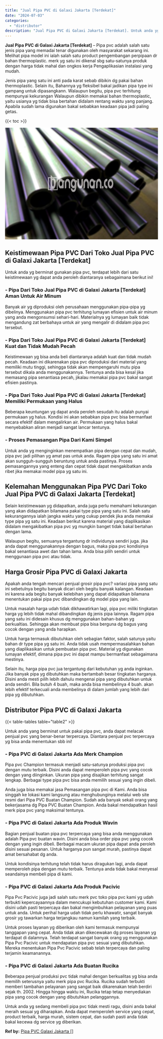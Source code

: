 ```yaml
---
title: "Jual Pipa PVC di Galaxi Jakarta [Terdekat]"
date: "2024-07-03"
categories: 
  - "distributor"
description: "Jual Pipa PVC di Galaxi Jakarta [Terdekat]. Untuk anda yg sedang membeli pipa pvc tidak mesti ragu, disini anda bakal meraih sesuai yg diharapkan. Anda dapat..."
---
```


**Jual Pipa PVC di Galaxi Jakarta \[Terdekat\]** – Pipa pvc adalah salah satu jenis pipa yang memadai tenar digunakan oleh masyarakat sekarang ini. Melihat pipa model ini ialah salah satu product pengembangan perpipaan dr bahan thermoplastic. merk yg satu ini dikenal sbg satu-satunya produk dengan harga tidak mahal dan ongkos kerja Pengaplikasian instalasi yang mudah.

Jenis pipa yang satu ini anti pada karat sebab dibikin dg pakai bahan thermoplastic. Selain itu, Bahannya yg fleksibel bakal jadikan pipa type ini gampang untuk dipasangkann. Walaupun begitu, pipa pvc terhitung mempunyai kekurangan Walaupun dibikin memakai bahan thermoplastic, yaitu usianya yg tidak bisa bertahan didalam rentang waktu yang panjang. Apabila sudah lama digunakan bakal sebabkan keadaan pipa jadi paling getas.

{{< toc >}}

![Jual Pipa PVC di Galaxi Jakarta [Terdekat]](/images/jaul-pipa-pvc-07.png)

## Keistimewaan Pipa PVC Dari Toko Jual Pipa PVC di Galaxi Jakarta \[Terdekat\]

Untuk anda yg berminat gunakan pipa pvc, terdapat lebih dari satu keistimewaan yg dapat anda peroleh diantaranya sebagaimana berikut ini!

### \- Pipa Dari Toko Jual Pipa PVC di Galaxi Jakarta \[Terdekat\] Aman Untuk Air Minum

Banyak air yg diproduksi oleh perusahaan menggunakan pipa-pipa yg dibelinya. Menggunakan pipa pvc terhitung lumayan efisien untuk air minum yang anda mengonsumsi sehari-hari. Materialnya yg lumayan baik tidak mengandung zat berbahaya untuk air yang mengalir di didalam pipa pvc tersebut.

### \- Pipa Dari Toko Jual Pipa PVC di Galaxi Jakarta \[Terdekat\] Kuat dan Tidak Mudah Pecah

Keistimewaan yg bisa anda beli diantaranya adalah kuat dan tidak mudah pecah. Keadaan ini dikarenakan pipa pvc diproduksi dari material yang memiliki mutu tinggi, sehingga tidak akan mempengaruhi mutu pipa tersebut dikala anda menggunakannya. Tentunya anda bisa kesal jika memasang pipa senantiasa pecah, jikalau memakai pipa pvc bakal sangat efisien pastinya.

### \- Pipa Dari Toko Jual Pipa PVC di Galaxi Jakarta \[Terdekat\] Memiliki Permukaan yang Halus

Beberapa keuntungan yg dapat anda peroleh sesudah itu adalah punyai permukaan yg halus. Kondisi ini akan sebabkan pipa pvc bisa bermanfaat secara efektif dalam mengalirkan air. Permukaan yang halus bakal menyebabkan aliran menjadi sangat lancar tentunya.

### \- Proses Pemasangan Pipa Dari Kami Simpel

Untuk anda yg menginginkan menempatkan pipa dengan cepat dan mudah, pipa pvc jadi pilihan yg amat pas untuk anda. Ragam pipa yang satu ini amat akan sungguh-sungguh beruntung untuk anda pastinya. Proses pemasangannya yang enteng dan cepat tidak dapat mengakibatkan anda ribet jika memakai model pipa yg satu ini.

## Kelemahan Menggunakan Pipa PVC Dari Toko Jual Pipa PVC di Galaxi Jakarta \[Terdekat\]

Selain keistimewaan yg didapatkan, anda juga perlu memahami kekurangan yang akan didapatkan bilamana pakai type pipa yang satu ini. Salah satu kekurangannya ialah jangka waktu yang cukup pendek jika anda memakai type pipa yg satu ini. Keadaan berikut karena material yang diaplikasikan didalam mengakibatkan pipa pvc yg mungkin banget tidak bakal bertahan dengan lama.

Walaupun begitu, semuanya tergantung dr individunya sendiri juga. jika anda dapat menggunakannya dengan bagus, maka pipa pvc kondisinya bakal senantiasa awet dan tahan lama. Anda bisa pilih sendiri untuk menggunaan pipa pvc atau tidak.

## Harga Grosir Pipa PVC di Galaxi Jakarta

Apakah anda tengah mencari penjual grosir pipa pvc? variasi pipa yang satu ini sebetulnya begitu banyak dicari oleh begitu banyak kalangan. Keadaan ini karena ada begitu banyak kelebihan yang dapat didapatkan bilamana menentukan pakai pipa pvc dibandingkan dg model pipa yang lain.

Untuk masalah harga udah tidak dikhawatirkan lagi, pipa pvc miliki tingkatan harga yg lebih tidak mahal dibandingkan dg jenis pipa lainnya. Ragam pipa yang satu ini didesain khusus dg menggunakan bahan-bahan yg berkualtias. Sehingga akan membuat pipa bisa berguna dg bagus yang cocok dengan yang anda harapkan.

Untuk harga termasuk dibutuhkan oleh sebagian faktor, salah satunya yaitu bahan dr type pipa yg satu ini. Anda tidak usah mempermasalahkan bahan yang diaplikasikan untuk pembuatan pipa pvc. Material yg digunakan lumayan efektif, dimana pipa pvc ini dapat mampu bermanfaat sebagaimana mestinya.

Selain itu, harga pipa pvc jua tergantung dari kebutuhan yg anda inginkan. Jika banyak pipa yg dibutuhkan maka bertambah besar tingkatan harganya. Disini anda mesti pilih lebih dahulu mengenai pipa yang dibutuhkan untuk anda sendiri. Bila butuh 4 buah, maka anda bisa membelinya 4 buah. akan lebih efektif terkecuali anda membelinya di dalam jumlah yang lebih dari pipa yg dibutuhkan.

## Distributor Pipa PVC di Galaxi Jakarta

{{< table-tables table="table2" >}}

Untuk anda yang berminat untuk pakai pipa pvc, anda dapat melacak penjual pvc yang benar-benar terpercaya. Diantara penjual pvc terpercaya yg bisa anda menentukan sbb ini!

### \- Pipa PVC di Galaxi Jakarta Ada Merk Champion

Pipa pvc Champion termasuk menjadi satu-satunya produksi pipa pvc dengan mutu terbaik. Disini anda dapat memperoleh pipa pvc yang cocok dengan yang diinginkan. Ukuran pipa yang disajikan terhitung sangat lengkap. Berbagai type pipa pvc bisa anda memilih sesuai yang ingin dibeli.

Anda juga bisa memakai jasa Pemasangan pipa pvc di Kami. Anda bisa singgah ke lokasi kami langsung atau menghubunginya melalui web site resmi dari Pipa PVC Buatan Champion. Sudah ada banyak sekali orang yang bekerjasama dg Pipa PVC Buatan Champion. Anda bakal mendapatkan hasil merk pipa pvc yang maksimal tentunya.

### \- Pipa PVC di Galaxi Jakarta Ada Produk Wavin

Bagian penjual buatan pipa pvc terpercaya yang bisa anda menggunakan adalah Pipa pvc buatan wavin. Disini anda bisa order pipa pvc yang cocok dengan yang ingin dibeli. Berbagai macam ukuran pipa dapat anda peroleh disini sesuai pesanan. Untuk harganya pun sangat murah, pastinya dapat amat bersahabat dg anda.

Untuk kondisinya terhitung telah tidak harus diragukan lagi, anda dapat memperoleh pipa dengan mutu terbaik. Tentunya anda tidak bakal menyesal seandainya membeli pipa di kami.

### \- Pipa PVC di Galaxi Jakarta Ada Produk Pacivic

Pipa Pvc Pacivic juga jadi salah satu merk pvc toko pipa pvc kami yg udah terbukti kepercayaannya dalam mencukupi kebutuhan customer kami. Kami disini udah pasti terpercaya dan bakal mengimbuhkan pelayanan yang puas untuk anda. Untuk perihal harga udah tidak perlu khawatir, sangat banyak grosir yg tawarkan harga terjangkau namun kamilah yang terbaik.

Untuk proses layanan yg diberikan oleh kami termasuk mempunyai tanggapan yang cepat. Anda tidak akan dikecewakan dg proses layanan yg terdapat di dalamnya. Telah terdapat sangat banyak orang yg menggunakan Pipa Pvc Pacivic untuk mendapatan pipa pvc sesuai yang dibutuhkan. Mereka menentukan Pipa Pvc Pacivic sebab telah terpercaya dan paling terjamin keamanannya.

### \- Pipa PVC di Galaxi Jakarta Ada Buatan Rucika

Beberapa penjual produksi pvc tidak mahal dengan berkualitas yg bisa anda memilih seterusnya yaitu merk pipa pvc Rucika. Rucika sudah terbukti memberi tambahan pelayanan yang sangat baik dikarenakan telah berdiri sejak th. 2002. Hingga hingga waktu ini, Rucika tetap tetap menyediakan pipa yang cocok dengan yang dibutuhkan pelanggannya.

Untuk anda yg sedang membeli pipa pvc tidak mesti ragu, disini anda bakal meraih sesuai yg diharapkan. Anda dapat memperoleh service yang cepat, product terbaik, harga murah, sistem cepat, dan sudah pasti anda tidak bakal kecewa dg service yg diberikan.

**Ref by:** [Pipa PVC Galaxi Jakarta []](https://id.wikipedia.org/wiki/Pipa)
